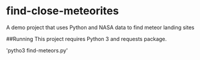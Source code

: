 # find-close-meteorites
A demo project that uses Python and NASA data to find meteor landing sites

##Running
This project requires Python 3 and requests package.

'pytho3 find-meteors.py'
